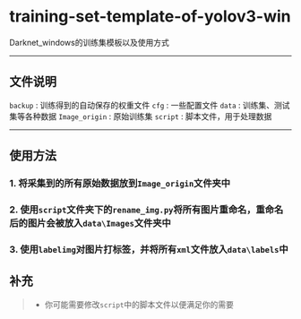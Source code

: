# training-set-template-of-yolov3-win
Darknet_windows的训练集模板以及使用方式

------

## 文件说明
`backup` : 训练得到的自动保存的权重文件
`cfg` : 一些配置文件
`data` : 训练集、测试集等各种数据
`Image_origin` : 原始训练集
`script` : 脚本文件，用于处理数据

------

## 使用方法
### 1. 将采集到的所有原始数据放到`Image_origin`文件夹中  
### 2. 使用`script`文件夹下的`rename_img.py`将所有图片重命名，重命名后的图片会被放入`data\Images`文件夹中
### 3. 使用`labelimg`对图片打标签，并将所有`xml`文件放入`data\labels`中


## 补充
> * 你可能需要修改`script`中的脚本文件以便满足你的需要
